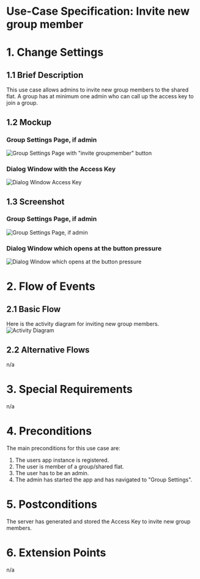 # Use-Case Specification: Invite new group member

# 1. Change Settings

## 1.1 Brief Description
This use case allows admins to invite new group members to the shared flat. 
A group has at minimum one admin who can call up the access key to join a group.

## 1.2 Mockup
### Group Settings Page, if admin
![Group Settings Page with "invite groupmember" button](../Mockups/uc_invite_new_group_member_group_settings_mockup.PNG)

### Dialog Window with the Access Key
![Dialog Window Access Key](../Mockups/uc_invite_new_group_member_dialog_window_mockup.PNG)

## 1.3 Screenshot
### Group Settings Page, if admin
![Group Settings Page, if admin](../Screenshots/uc_invite_new_group_member_group_settings.png)

### Dialog Window which opens at the button pressure
![Dialog Window which opens at the button pressure](../Screenshots/uc_invite_new_group_member_dialog_window.png)

# 2. Flow of Events

## 2.1 Basic Flow
Here is the activity diagram for inviting new group members.
![Activity Diagram](../ActivityDiagrams/uc_invite_new_group_member_activity_diagram.png)

## 2.2 Alternative Flows
n/a

# 3. Special Requirements
n/a

# 4. Preconditions
The main preconditions for this use case are:

 1. The users app instance is registered.
 2. The user is member of a group/shared flat.
 3. The user has to be an admin.
 4. The admin has started the app and has navigated to "Group Settings".


# 5. Postconditions
The server has generated and stored the Access Key to invite new group members.

# 6. Extension Points
n/a
